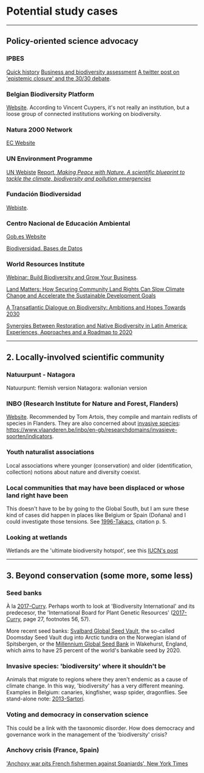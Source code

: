 
# Potential study cases
---
## Policy-oriented science advocacy

### IPBES
[Quick history](https://ipbes.net/history-establishment)
[Business and biodiversity assessment](https://t.co/4CPzslkiTA?amp=1)
[A twitter post on 'epistemic closure' and the 30/30 debate](https://twitter.com/StephenWoroniec/status/1403631034604920832).

### Belgian Biodiversity Platform
[Website](https://www.biodiversity.be/).
According to Vincent Cuypers, it's not really an institution, but a loose group of connected institutions working on biodiversity.

### Natura 2000 Network
[EC Website](https://ec.europa.eu/environment/nature/natura2000/index_en.htm)

### UN Environment Programme
[UN Webiste](https://www.unep.org/)
[Report, *Making Peace with Nature. A scientific blueprint to tackle the climate, biodiversity and pollution emergencies*](https://wedocs.unep.org/xmlui/bitstream/handle/20.500.11822/34948/MPN.pdf)

### Fundación Biodiversidad
[Webiste](https://fundacion-biodiversidad.es/es/conocenos/fundacion).

### Centro Nacional de Educación Ambiental
[Gob.es Website](https://www.miteco.gob.es/es/ceneam/quienes-somos/)

[Biodiversidad. Bases de Datos](https://www.miteco.gob.es/es/ceneam/recursos/pag-web/conservacion/biodiversidad.aspx)

### World Resources Institute
[Webinar: Build Biodiversity and Grow Your Business](https://www.wri.org/events/2020/02/webinar-build-biodiversity-and-grow-your-business).

[Land Matters: How Securing Community Land Rights Can Slow Climate Change and Accelerate the Sustainable Development Goals](https://www.wri.org/insights/land-matters-how-securing-community-land-rights-can-slow-climate-change-and-accelerate#)

[A Transatlantic Dialogue on Biodiversity: Ambitions and Hopes Towards 2030](https://www.wri.org/events/2020/12/transatlantic-dialogue-biodiversity)

[Synergies Between Restoration and Native Biodiversity in Latin America: Experiences, Approaches and a Roadmap to 2020](https://www.wri.org/events/2016/04/synergies-between-restoration-and-native-biodiversity)

---

## 2. Locally-involved scientific community
### Natuurpunt - Natagora
Natuurpunt: flemish version
Natagora: wallonian version

### INBO (Research Institute for Nature and Forest, Flanders)
[Website](https://www.vlaanderen.be/inbo/en-gb/homepage/).
Recommended by Tom Artois, they compile and mantain redlists of species in Flanders.
They are also concerned about [invasive species](#Invasive%20species%20'biodiversity'%20where%20it%20shouldn't%20be): https://www.vlaanderen.be/inbo/en-gb/researchdomains/invasieve-soorten/indicators.

### Youth naturalist associations
Local associations where younger (conservation) and older (identification, collection) notions about nature and diversity coexist. 

### Local communities that may have been displaced or whose land right have been 
This doesn't have to be by going to the Global South, but I am sure these kind of cases did happen in places like Belgium or Spain (Doñana) and I could investigate those tensions. See [1996-Takacs](1996-Takacs.md), citation p. 5.

### Looking at wetlands
Wetlands are the 'ultimate biodiversity hotspot', see this [IUCN's post](https://www.iucn.org/crossroads-blog/202001/wetlands-ultimate-biodiversity-hotspot)


---

## 3. Beyond conservation (some more, some less)
### Seed banks
À la [2017-Curry](2017-Curry.md). Perhaps worth to look at 'Biodiversity International' and its predecesor, the 'International Board for Plant Genetic Resources' ([2017-Curry](2017-Curry.md), page 27, footnotes 56, 57).

More recent seed banks: [Svalbard Global Seed Vault](https://www.croptrust.org/what-we-do/svalbard-global-seed-vault), the so-called Doomsday Seed Vault dug into Arctic tundra on the Norwegian island of Spitsbergen, or the [Millennium Global Seed Bank](http://www.kew.org/scienceconservation/collections/millennium-seed-bank) in Wakehurst, England, which aims to have 25 percent of the world's bankable seed by 2020.

### Invasive species: 'biodiversity' where it shouldn't be
Animals that migrate to regions where they aren't endemic as a cause of climate change. In this way, 'biodiversity' has a very different meaning. Examples in Belgium: canaries, kingfisher, wasp spider, dragonflies. 
See stand-alone note: [2013-Sartori](2013-Sartori.md).


### Voting and democracy in conservation science
This could be a link with the taxonomic disorder. How does democracy and governance work in the management of the 'biodiversity' crisis?

### Anchovy crisis (France, Spain)
['Anchovy war pits French fishermen against Spaniards', New York Times](https://www.nytimes.com/2007/08/19/world/europe/19iht-journal.4.7171566.html)
